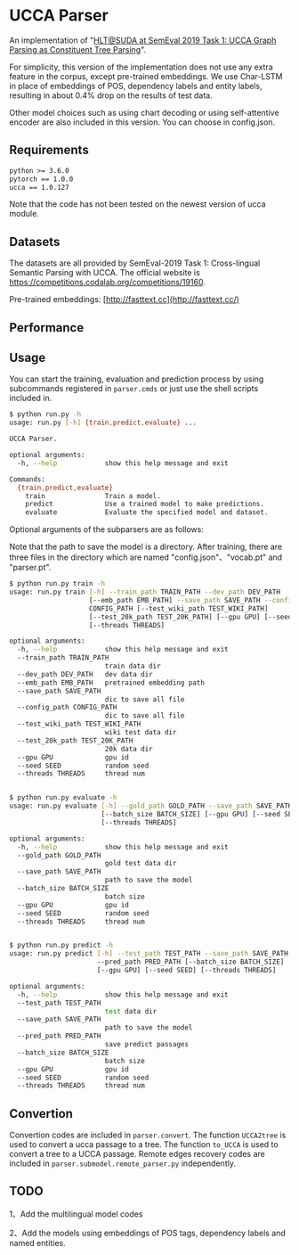 # UCCA Parser

An implementation of "[HLT@SUDA at SemEval 2019 Task 1: UCCA Graph Parsing as Constituent Tree Parsing](https://arxiv.org/abs/1903.04153)".

For simplicity, this version of the implementation does not use any extra feature in the corpus, except pre-trained embeddings. We use Char-LSTM in place of embeddings of POS, dependency labels and entity labels, resulting in about 0.4% drop on the results of test data. 

Other model choices such as using chart decoding or using self-attentive encoder are also included in this version. You can choose in config.json.

## Requirements

```txt
python >= 3.6.0
pytorch == 1.0.0
ucca == 1.0.127
```

Note that the code has not been tested on the newest version of ucca module.

## Datasets

The datasets are all provided by SemEval-2019 Task 1: Cross-lingual Semantic Parsing with UCCA. The official website is https://competitions.codalab.org/competitions/19160. 

Pre-trained embeddings: [http://fasttext.cc](http://fasttext.cc/)

## Performance


## Usage

You can start the training, evaluation and prediction process by using subcommands registered in `parser.cmds` or just use the shell scripts included in.

```sh
$ python run.py -h
usage: run.py [-h] {train,predict,evaluate} ...

UCCA Parser.

optional arguments:
  -h, --help            show this help message and exit

Commands:
  {train,predict,evaluate}
    train               Train a model.
    predict             Use a trained model to make predictions.
    evaluate            Evaluate the specified model and dataset.
```

Optional arguments of the subparsers are as follows:

Note that the path to save the model is a directory. After training, there are three files in the directory which are named "config.json"、"vocab.pt" and "parser.pt".

```sh
$ python run.py train -h
usage: run.py train [-h] --train_path TRAIN_PATH --dev_path DEV_PATH
                    [--emb_path EMB_PATH] --save_path SAVE_PATH --config_path
                    CONFIG_PATH [--test_wiki_path TEST_WIKI_PATH]
                    [--test_20k_path TEST_20K_PATH] [--gpu GPU] [--seed SEED]
                    [--threads THREADS]

optional arguments:
  -h, --help            show this help message and exit
  --train_path TRAIN_PATH
                        train data dir
  --dev_path DEV_PATH   dev data dir
  --emb_path EMB_PATH   pretrained embedding path
  --save_path SAVE_PATH
                        dic to save all file
  --config_path CONFIG_PATH
                        dic to save all file
  --test_wiki_path TEST_WIKI_PATH
                        wiki test data dir
  --test_20k_path TEST_20K_PATH
                        20k data dir
  --gpu GPU             gpu id
  --seed SEED           random seed
  --threads THREADS     thread num


$ python run.py evaluate -h
usage: run.py evaluate [-h] --gold_path GOLD_PATH --save_path SAVE_PATH
                       [--batch_size BATCH_SIZE] [--gpu GPU] [--seed SEED]
                       [--threads THREADS]

optional arguments:
  -h, --help            show this help message and exit
  --gold_path GOLD_PATH
                        gold test data dir
  --save_path SAVE_PATH
                        path to save the model
  --batch_size BATCH_SIZE
                        batch size
  --gpu GPU             gpu id
  --seed SEED           random seed
  --threads THREADS     thread num


$ python run.py predict -h
usage: run.py predict [-h] --test_path TEST_PATH --save_path SAVE_PATH
                      --pred_path PRED_PATH [--batch_size BATCH_SIZE]
                      [--gpu GPU] [--seed SEED] [--threads THREADS]

optional arguments:
  -h, --help            show this help message and exit
  --test_path TEST_PATH
                        test data dir
  --save_path SAVE_PATH
                        path to save the model
  --pred_path PRED_PATH
                        save predict passages
  --batch_size BATCH_SIZE
                        batch size
  --gpu GPU             gpu id
  --seed SEED           random seed
  --threads THREADS     thread num

```

## Convertion

Convertion codes are included in `parser.convert`.  The function `UCCA2tree` is used to convert a ucca passage to a tree. The function `to_UCCA` is used to convert a tree to a UCCA passage. Remote edges recovery codes are included in `parser.submodel.remote_parser.py` independently.

## TODO

1、Add the multilingual model codes

2、Add the models using embeddings of POS tags, dependency labels and named entities.